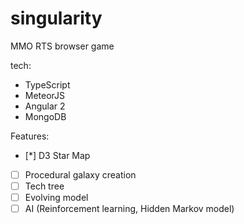 # singularity

MMO RTS browser game

tech:
- TypeScript
- MeteorJS
- Angular 2
- MongoDB

Features:
- [*] D3 Star Map
- [ ] Procedural galaxy creation
- [ ] Tech tree
- [ ] Evolving model
- [ ] AI (Reinforcement learning, Hidden Markov model)
